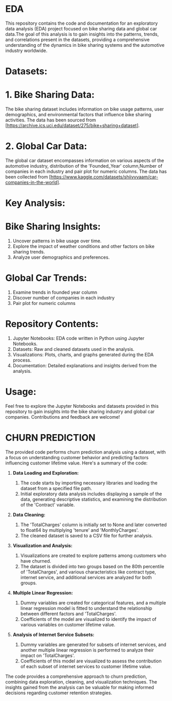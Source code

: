 # EDA
This repository contains the code and documentation for an exploratory data analysis (EDA) project focused on bike sharing data and global car data.The goal of this analysis is to gain insights into the patterns, trends, and correlations present in the datasets, providing a comprehensive understanding of the dynamics in bike sharing systems and the automotive industry worldwide.

# Datasets:
# 1. Bike Sharing Data:
The bike sharing dataset includes information on bike usage patterns, user demographics, and environmental factors that influence bike sharing activities. The data has been sourced from [https://archive.ics.uci.edu/dataset/275/bike+sharing+dataset].

# 2. Global Car Data:
The global car dataset encompasses information on various aspects of the automotive industry, distribution of the 'Founded_Year' column,Number of companies in each industry and pair plot for numeric columns. The data has been collected from [https://www.kaggle.com/datasets/shiivvvaam/car-companies-in-the-world].

# Key Analysis:
# Bike Sharing Insights:
1. Uncover patterns in bike usage over time.
2. Explore the impact of weather conditions and other factors on bike sharing trends.
3. Analyze user demographics and preferences.

# Global Car Trends:
1. Examine trends in founded year column
2. Discover number of companies in each industry 
3. Pair plot for numeric columns

# Repository Contents:
1. Jupyter Notebooks: EDA code written in Python using Jupyter Notebooks.
2. Datasets: Raw and cleaned datasets used in the analysis.
4. Visualizations: Plots, charts, and graphs generated during the EDA process.
5. Documentation: Detailed explanations and insights derived from the analysis.

# Usage:
Feel free to explore the Jupyter Notebooks and datasets provided in this repository to gain insights into the bike sharing industry and global car companies. Contributions and feedback are welcome!



# CHURN PREDICTION 
The provided code performs churn prediction analysis using a dataset, with a focus on understanding customer behavior and predicting factors influencing customer lifetime value. Here's a summary of the code:

1. **Data Loading and Exploration:**
   1. The code starts by importing necessary libraries and loading the dataset from a specified file path.
   2. Initial exploratory data analysis includes displaying a sample of the data, generating descriptive statistics, and examining the distribution of       the 'Contract' variable.

2. **Data Cleaning:**
   1. The 'TotalCharges' column is initially set to None and later converted to float64 by multiplying 'tenure' and 'MonthlyCharges'.
   2. The cleaned dataset is saved to a CSV file for further analysis.

3. **Visualization and Analysis:**
   1. Visualizations are created to explore patterns among customers who have churned.
   2. The dataset is divided into two groups based on the 80th percentile of 'TotalCharges', and various characteristics like contract type, internet        service, and additional services are analyzed for both groups.

4. **Multiple Linear Regression:**
   1. Dummy variables are created for categorical features, and a multiple linear regression model is fitted to understand the relationship between          different factors and 'TotalCharges'.
   2. Coefficients of the model are visualized to identify the impact of various variables on customer lifetime value.

5. **Analysis of Internet Service Subsets:**
   1. Dummy variables are generated for subsets of internet services, and another multiple linear regression is performed to analyze their impact on         'TotalCharges'.
   2. Coefficients of this model are visualized to assess the contribution of each subset of internet services to customer lifetime value.

The code provides a comprehensive approach to churn prediction, combining data exploration, cleaning, and visualization techniques. The insights gained from the analysis can be valuable for making informed decisions regarding customer retention strategies.


